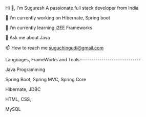 Hi 👋, I'm Suguresh
A passionate full stack developer from India

🔭 I’m currently working on Hibernate, Spring boot

🌱 I’m currently learning j2EE Frameworks

💬 Ask me about Java

📫 How to reach me suguchingudi@gmail.com

Languages, FrameWorks and Tools:-----------------------------

Java Programming

Spring Boot, Spring MVC, Spring Core

Hibernate, JDBC

HTML, CSS,

MySQL


<!---
sugu0312/sugu0312 is a ✨ special ✨ repository because its `README.md` (this file) appears on your GitHub profile.
You can click the Preview link to take a look at your changes.
--->
